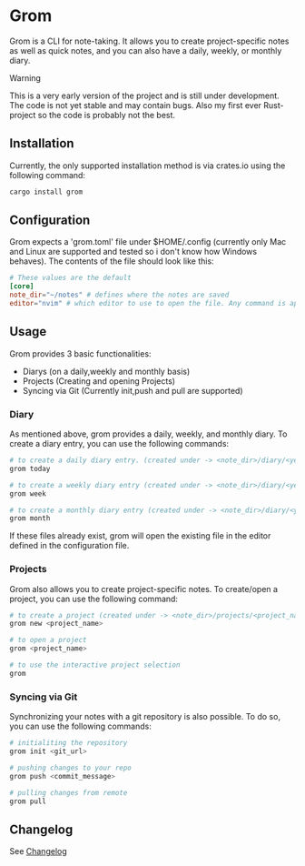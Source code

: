 # Grom
Grom is a CLI for note-taking. It allows you to create project-specific notes as well as quick notes, and you can also have a daily, weekly, or monthly diary.

> [!WARNING]
 This is a very early version of the project and is still under development. The code is not yet stable and may contain bugs. 
 Also my first ever Rust-project so the code is probably not the best.

## Installation
Currently, the only supported installation method is via crates.io using the following command:
```bash
cargo install grom
```
## Configuration
Grom expects a 'grom.toml' file under $HOME/.config (currently only Mac and Linux are supported and tested so i don't know how Windows behaves).
The contents of the file should look like this:
```toml
# These values are the default
[core]
note_dir="~/notes" # defines where the notes are saved
editor="nvim" # which editor to use to open the file. Any command is applicable (just use the actual command not an alias)
```
## Usage
Grom provides 3 basic functionalities:
* Diarys (on a daily,weekly and monthly basis)
* Projects (Creating and opening Projects)
* Syncing via Git (Currently init,push and pull are supported)

### Diary
As mentioned above, grom provides a daily, weekly, and monthly diary. To create a diary entry, you can use the following commands:
```bash
# to create a daily diary entry. (created under -> <note_dir>/diary/<year>/<month>/<iso_week>/dd-MM-YYYY.md)
grom today

# to create a weekly diary entry (created under -> <note_dir>/diary/<year>/<month>/<iso_week>/week.md)
grom week

# to create a monthly diary entry (created under -> <note_dir>/diary/<year>/<month>/month.md)
grom month
```
If these files already exist, grom will open the existing file in the editor defined in the configuration file.
### Projects
Grom also allows you to create project-specific notes. To create/open a project, you can use the following command:
```bash
# to create a project (created under -> <note_dir>/projects/<project_name>/start.md) 
grom new <project_name>

# to open a project
grom <project_name>

# to use the interactive project selection
grom
```
### Syncing via Git
Synchronizing your notes with a git repository is also possible. To do so, you can use the following commands:
```bash
# initialiting the repository
grom init <git_url>

# pushing changes to your repo
grom push <commit_message>

# pulling changes from remote
grom pull
```
## Changelog
See [Changelog](/CHANGELOG.md)
